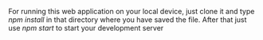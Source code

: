 For running this web application on your local device, just clone it and type *npm install* in that directory where you have saved the file.
After that just use *npm start* to start your development server
